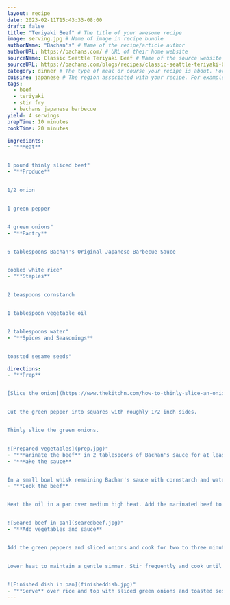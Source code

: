 ```yaml
---
layout: recipe
date: 2023-02-11T15:43:33-08:00
draft: false
title: "Teriyaki Beef" # The title of your awesome recipe
image: serving.jpg # Name of image in recipe bundle
authorName: "Bachan's" # Name of the recipe/article author
authorURL: https://bachans.com/ # URL of their home website
sourceName: Classic Seattle Teriyaki Beef # Name of the source website
sourceURL: https://bachans.com/blogs/recipes/classic-seattle-teriyaki-beef # Actual URL of the recipe itself
category: dinner # The type of meal or course your recipe is about. For example: "dinner", "entree", or "dessert".
cuisine: japanese # The region associated with your recipe. For example, "French", Mediterranean", or "American".
tags:
  - beef
  - teriyaki
  - stir fry
  - bachans japanese barbecue
yield: 4 servings
prepTime: 10 minutes
cookTime: 20 minutes

ingredients:
- "**Meat**


1 pound thinly sliced beef"
- "**Produce**


1/2 onion


1 green pepper


4 green onions"
- "**Pantry**


6 tablespoons Bachan's Original Japanese Barbecue Sauce


cooked white rice"
- "**Staples**


2 teaspoons cornstarch


1 tablespoon vegetable oil


2 tablespoons water"
- "**Spices and Seasonings**


toasted sesame seeds"

directions:
- "**Prep**


[Slice the onion](https://www.thekitchn.com/how-to-thinly-slice-an-onion-109536).


Cut the green pepper into squares with roughly 1/2 inch sides.


Thinly slice the green onions.


![Prepared vegetables](prep.jpg)"
- "**Marinate the beef** in 2 tablespoons of Bachan's sauce for at least 15 minutes."
- "**Make the sauce**


In a small bowl whisk remaining Bachan's sauce with cornstarch and water."
- "**Cook the beef**


Heat the oil in a pan over medium high heat. Add the marinated beef to the pan and cook until seared.


![Seared beef in pan](searedbeef.jpg)"
- "**Add vegetables and sauce**


Add the green peppers and sliced onions and cook for two to three minutes. Add the sauce and about half of the green onions. 


Lower heat to maintain a gentle simmer. Stir frequently and cook until thickened and vegetables are soft.


![Finished dish in pan](finisheddish.jpg)"
- "**Serve** over rice and top with sliced green onions and toasted sesame seeds."
---
```

